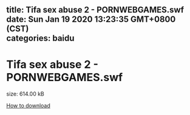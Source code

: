 
title: Tifa sex abuse 2 - PORNWEBGAMES.swf
date: Sun Jan 19 2020 13:23:35 GMT+0800 (CST)    
categories: baidu
---

# Tifa sex abuse 2 - PORNWEBGAMES.swf
size: 614.00 kB
 
 

[How to download](https://bpcam.bemobtrk.com/go/2ceec3aa-1ca2-46d6-b9ff-aaa5c184517c?jno=358)